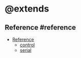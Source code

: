 # @extends

## Reference #reference

* [Reference](/reference)
    * [control](/reference/control)
    * [serial](/reference/serial)
